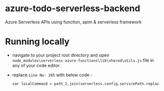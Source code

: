 # azure-todo-serverless-backend
Azure Serverless APIs using function, apim &amp; serverless framework

# Running locally
- navigate to your project root directory and open `node_modules\serverless-azure-functions\lib\shared\utils.js` file in any of your code editor.
- replace `Line No: 285` with below code -

  ```
  var localCommand = path_1.join(serverless.config.servicePath.replace(serverless.service.service, ''), "node_modules", ".bin", command);
  ```
